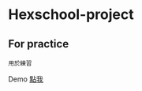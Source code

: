 # Hexschool-project
## For practice

```
用於練習
```

Demo <a href="https://rexhung0302.github.io/Hexschool-project/SassProject-7-52/html/index.html">點我</a>
